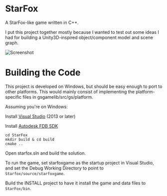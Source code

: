 # StarFox

A StarFox-like game written in C++.

I put this project together mostly because I wanted to test out some ideas I had for building a Unity3D-inspired object/component model and scene graph.

![Screenshot](https://raw.githubusercontent.com/wiki/amaiorano/StarFox/images/StarFox-1.png)

# Building the Code

This project is developed on Windows, but should be easy enough to port to other platforms. This would mainly consist of implementing the platform-specific files in gsgamelib/src/gs/platform.

Assuming you're on Windows:

Install [Visual Studio](https://www.visualstudio.com) (2013 or later)

Install [Autodesk FDB SDK](http://www.autodesk.com/products/fbx/overview)

```
cd StarFox
mkdir build & cd build
cmake ..
```

Open starfox.sln and build the solution.

To run the game, set starfoxgame as the startup project in Visual Studio, and set the Debug Working Directory to point to ```Starfox/source/starfoxgame```.

Build the INSTALL project to have it install the game and data files to ```StarFox/bin```.

